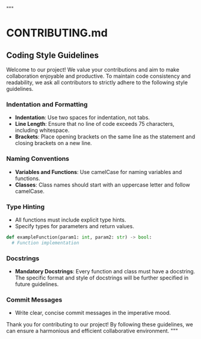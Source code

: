 """
  # CONTRIBUTING.md

  ## Coding Style Guidelines

  Welcome to our project! We value your contributions and aim to make 
  collaboration enjoyable and productive. To maintain code consistency and 
  readability, we ask all contributors to strictly adhere to the following 
  style guidelines.

  ### Indentation and Formatting

  - **Indentation**: Use two spaces for indentation, not tabs.
  - **Line Length**: Ensure that no line of code exceeds 75 characters, 
    including whitespace.
  - **Brackets**: Place opening brackets on the same line as the statement 
    and closing brackets on a new line.

  ### Naming Conventions

  - **Variables and Functions**: Use camelCase for naming variables and 
    functions.
  - **Classes**: Class names should start with an uppercase letter and 
    follow camelCase.

  ### Type Hinting

  - All functions must include explicit type hints.
  - Specify types for parameters and return values.

  ```python
  def exampleFunction(param1: int, param2: str) -> bool:
    # Function implementation
  ```

  ### Docstrings

  - **Mandatory Docstrings**: Every function and class must have a docstring. 
    The specific format and style of docstrings will be further specified in 
    future guidelines.

  ### Commit Messages

  - Write clear, concise commit messages in the imperative mood.

  Thank you for contributing to our project! By following these guidelines, we 
  can ensure a harmonious and efficient collaborative environment.
  """
